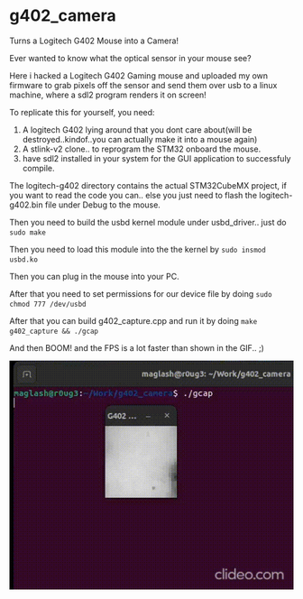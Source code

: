 # g402_camera
Turns a Logitech G402 Mouse into a Camera!

Ever wanted to know what the optical sensor in your mouse see?

Here i hacked a Logitech G402 Gaming mouse and uploaded my own firmware to grab pixels off the
sensor and send them over usb to a linux machine, where a sdl2 program renders it on screen!

To replicate this for yourself, you need:

1. A logitech G402 lying around that you dont care about(will be destroyed..kindof..you can actually make it into a mouse again)
2. A stlink-v2 clone.. to reprogram the STM32 onboard the mouse.
3. have sdl2 installed in your system for the GUI application to successfuly compile.

The logitech-g402 directory contains the actual STM32CubeMX project, if you want to read the code you can.. else you just need to flash the logitech-g402.bin file under Debug
to the mouse.

Then you need to build the usbd kernel module under usbd_driver.. just do ```sudo make ``` 

Then you need to load this module into the the kernel by ```sudo insmod usbd.ko```

Then you can plug in the mouse into your PC.

After that you need to set permissions for our device file by doing ```sudo chmod 777 /dev/usbd```

After that you can build g402_capture.cpp and run it by doing ```make g402_capture && ./gcap```

And then BOOM! and the FPS is a lot faster than shown in the GIF.. ;)

![Screen capture of app running](capture.gif)
